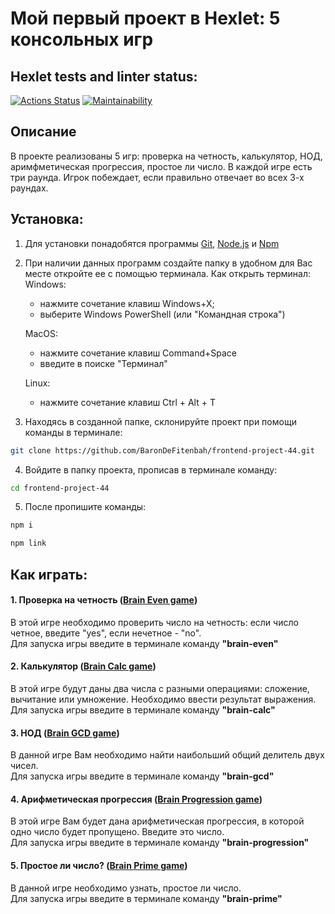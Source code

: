 # Мой первый проект в Hexlet: 5 консольных игр
## Hexlet tests and linter status:
[![Actions Status](https://github.com/BaronDeFitenbah/frontend-project-44/workflows/hexlet-check/badge.svg)](https://github.com/BaronDeFitenbah/frontend-project-44/actions)
[![Maintainability](https://api.codeclimate.com/v1/badges/ec758f40e83a2e1edd15/maintainability)](https://codeclimate.com/github/BaronDeFitenbah/frontend-project-44/maintainability)

## Описание

В проекте реализованы 5 игр: проверка на четность, калькулятор, НОД, аримфметическая прогрессия, простое ли число. 
В каждой игре есть три раунда. Игрок побеждает, если правильно отвечает во всех 3-х раундах.

## Установка:
1. Для установки понадобятся программы [Git](https://git-scm.com/downloads), [Node.js](https://nodejs.org/en) и [Npm](https://www.npmjs.com/)
2. При наличии данных программ создайте папку в удобном для Вас месте откройте ее с помощью терминала. 
   Как открыть терминал:
      Windows:
      - нажмите сочетание клавиш Windows+X;
      - выберите Windows PowerShell (или "Командная строка")

      MacOS:
      - нажмите сочетание клавиш Command+Space
      - введите в поиске "Терминал"

      Linux:
      - нажмите сочетание клавиш Ctrl + Alt + T
3. Находясь в созданной папке, склонируйте проект при помощи команды в терминале: 
  ```bash
  git clone https://github.com/BaronDeFitenbah/frontend-project-44.git
  ```
4. Войдите в папку проекта, прописав в терминале команду:
  ```bash
  cd frontend-project-44
  ```
5. После пропишите команды:
  ```bash
  npm i
  ```
  ```bash
  npm link
  ```

## Как играть:

#### 1. Проверка на четность ([Brain Even game](https://asciinema.org/a/558120))
   В этой игре необходимо проверить число на четность: если число четное, введите "yes", если нечетное - "no".  
   Для запуска игры введите в терминале команду **"brain-even"**

#### 2. Калькулятор ([Brain Calc game](https://asciinema.org/a/558367))
   В этой игре будут даны два числа с разными операциями: сложение, вычитание или умножение. Необходимо ввести результат выражения.  
   Для запуска игры введите в терминале команду **"brain-calc"**

#### 3. НОД ([Brain GCD game](https://asciinema.org/a/558368))
   В данной игре Вам необходимо найти наибольший общий делитель двух чисел.  
   Для запуска игры введите в терминале команду **"brain-gcd"**

#### 4. Арифметическая прогрессия ([Brain Progression game](https://asciinema.org/a/558377))
   В этой игре Вам будет дана арифметическая прогрессия, в которой одно число будет пропущено. Введите это число.  
   Для запуска игры введите в терминале команду **"brain-progression"**

#### 5. Простое ли число? ([Brain Prime game](https://asciinema.org/a/558378))
   В данной игре необходимо узнать, простое ли число.  
   Для запуска игры введите в терминале команду **"brain-prime"**
